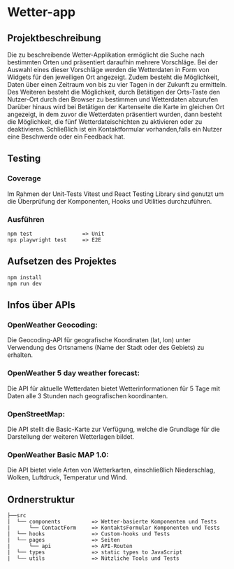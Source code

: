 # Wetter-app

## Projektbeschreibung

Die zu beschreibende Wetter-Applikation ermöglicht die Suche nach bestimmten Orten und präsentiert daraufhin mehrere Vorschläge.
Bei der Auswahl eines dieser Vorschläge werden die Wetterdaten in Form von Widgets für den jeweiligen Ort angezeigt.
Zudem besteht die Möglichkeit, Daten über einen Zeitraum von bis zu vier Tagen in der Zukunft zu ermitteln.
Des Weiteren besteht die Möglichkeit, durch Betätigen der Orts-Taste den Nutzer-Ort durch den Browser zu bestimmen und Wetterdaten abzurufen
Darüber hinaus wird bei Betätigen der Kartenseite die Karte im gleichen Ort angezeigt, in dem zuvor die Wetterdaten präsentiert wurden,
dann besteht die Möglichkeit, die fünf Wetterdateischichten zu aktivieren oder zu deaktivieren.
Schließlich ist ein Kontaktformular vorhanden,falls ein Nutzer eine Beschwerde oder ein Feedback hat.


## Testing

### Coverage

Im Rahmen der Unit-Tests Vitest und React Testing Library sind genutzt um die Überprüfung der Komponenten, Hooks und Utilities durchzuführen.

### Ausführen
```
npm test                => Unit
npx playwright test     => E2E
```

## Aufsetzen des Projektes
```
npm install
npm run dev
```

## Infos über APIs

### OpenWeather Geocoding:
Die Geocoding-API für geografische Koordinaten (lat, lon) unter Verwendung des Ortsnamens (Name der Stadt oder des Gebiets) zu erhalten.

### OpenWeather 5 day weather forecast:
Die API für aktuelle Wetterdaten bietet Wetterinformationen für 5 Tage mit Daten alle 3 Stunden nach geografischen koordinanten.

### OpenStreetMap:

Die API stellt die Basic-Karte zur Verfügung, welche die Grundlage für die Darstellung der weiteren Wetterlagen bildet.

### OpenWeather Basic MAP 1.0:
Die API bietet viele Arten von Wetterkarten, einschließlich Niederschlag, Wolken, Luftdruck, Temperatur und Wind.


## Ordnerstruktur
```
├──src
|  └── components          => Wetter-basierte Komponenten und Tests
|      └── ContactForm     => KontaktsFormular Komponenten und Tests
|  └── hooks               => Custom-hooks und Tests
|  └── pages               => Seiten
|      └── api             => API-Routen 	 
|  └── types               => static types to JavaScript
|  └── utils               => Nützliche Tools und Tests
```